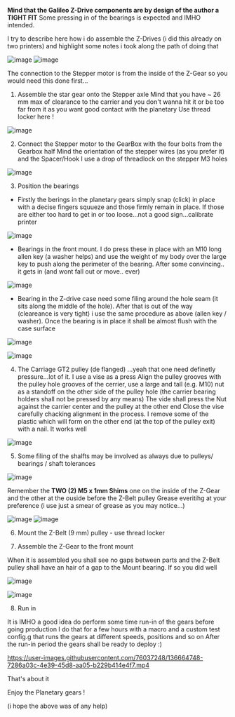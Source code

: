**Mind that the Galileo Z-Drive components are by design of the author a TIGHT FIT**
Some pressing in of the bearings is expected and IMHO intended.

I try to describe here how i do assemble the Z-Drives (i did this already on two printers) and highlight some notes i took along the path of doing that

![image](https://user-images.githubusercontent.com/76037248/136101069-ada9023d-aab2-4416-81bf-3e71a2f2b6ad.png)
![image](https://user-images.githubusercontent.com/76037248/136101100-56611822-1266-4bc6-a47c-cff6ac864f6a.png)

The connection to the Stepper motor is from the inside of the Z-Gear so you would need this done first...

1. Assemble the star gear onto the Stepper axle 
Mind that you have ~ 26 mm max of clearance to the carrier and you don't wanna hit it or be too far from it as you want good contact with the planetary
Use thread locker here !

![image](https://user-images.githubusercontent.com/76037248/136102251-5a50922c-3199-4d62-88b1-cb3f3dbd806b.png)

2. Connect the Stepper motor to the GearBox with the four bolts from the Gearbox half 
Mind the orientation of the stepper wires (as you prefer it) and the Spacer/Hook
I use a drop of threadlock on the stepper M3 holes

![image](https://user-images.githubusercontent.com/76037248/136102596-9c994170-93bf-43c1-82ad-a1c5410c4a78.png)

3. Position the bearings
- Firstly the berings in the planetary gears simply snap (click) in place 
with a decise fingers squueze and those firmly remain in place. If those are either too hard to get in or too loose...not a good sign...calibrate printer 

![image](https://user-images.githubusercontent.com/76037248/136102864-f1e9fbdf-5ada-4689-80fd-71eee927d7b8.png)

- Bearings in the front mount. I do press these in place with an M10 long allen key (a washer helps) and use the weight of my body over the large key to push along the perimeter of the bearing. After some convincing.. it gets in (and wont fall out or move.. ever)

![image](https://user-images.githubusercontent.com/76037248/136103392-ac5e8983-691e-4e13-8ccd-bb22ac35fbca.png)

- Bearing in the Z-drive case need some filing around the hole seam (it sits along the middle of the hole). After that is out of the way (cleareance is very tight) i use the same procedure as above (allen key / washer). Once the bearing is in place it shall be almost flush with the case surface

![image](https://user-images.githubusercontent.com/76037248/136664276-ff0ae8c5-f519-413b-9002-b1e7c2721ca8.png)

![image](https://user-images.githubusercontent.com/76037248/136101205-216188d6-5d56-4203-8f83-6138a3a105cd.png)

4. The Carriage GT2 pulley (de flanged) ...yeah that one need definetly pressure...lot of it. 
I use a vise as a press
Align the pulley grooves with the pulley hole grooves of the cerrier, use a large and tall (e.g. M10) nut as a standoff on the other side of the pulley hole (the carrier bearing holders shall not be pressed by any means)
The vide shall press the Nut against the carrier center and the pulley at the other end
Close the vise carefully chacking alignment in the process. 
I remove some of the plastic which will form on the other end (at the top of the pulley exit) with a nail. It works well

![image](https://user-images.githubusercontent.com/76037248/136101160-48cc6d91-4584-4cc5-961d-c700703efca2.png)

5. Some filing of the shalfts may be involved as always due to pulleys/ bearings / shaft tolerances

![image](https://user-images.githubusercontent.com/76037248/136664431-2b2cb85a-b0cb-4150-a813-e167d95f832e.png)

Remember the **TWO (2) M5 x 1mm Shims** one on the inside of the Z-Gear and the other at the ouside before the Z-Belt pulley
Grease everitihg at your preference (i use just a smear of grease as you may notice...)

![image](https://user-images.githubusercontent.com/76037248/136101390-7c11dc2f-7a10-430d-8fd5-c941b437dd6a.png)
![image](https://user-images.githubusercontent.com/76037248/136101416-a80161c5-ab50-4c08-ae17-47fccb617aec.png)

6. Mount the Z-Belt (9 mm) pulley - use thread locker

7. Assemble the Z-Gear to the front mount

When it is assembled you shall see no gaps between parts and the Z-Belt pulley shall have an hair of a gap to the Mount bearing. If so you did well 

![image](https://user-images.githubusercontent.com/76037248/136103967-19f98937-c79a-4c0d-96f6-6687a624fa21.png)

![image](https://user-images.githubusercontent.com/76037248/136664222-4cca45d2-53f8-4eb0-9a8a-a70f88109baa.png)

8. Run in

It is IMHO a good idea do perform some time run-in of the gears before going production
I do that for a few hours with a macro and a custom test config.g that runs the gears at different speeds, positions and so on
After the run-in period the gears shall be ready to deploy :)

https://user-images.githubusercontent.com/76037248/136664748-7286a03c-4e39-45d8-aa05-b229b414e4f7.mp4

That's about it

Enjoy the Planetary gears !

(i hope the above was of any help)
